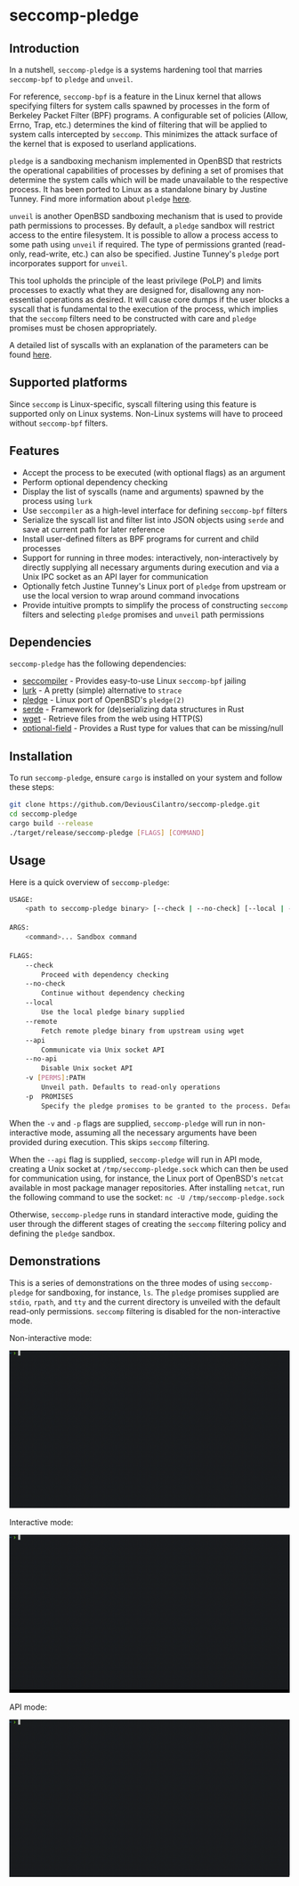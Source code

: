 # seccomp-pledge

## Introduction

In a nutshell, `seccomp-pledge` is a systems hardening tool that marries `seccomp-bpf` to `pledge` and `unveil`.

For reference, `seccomp-bpf` is a feature in the Linux kernel that allows specifying filters for system calls spawned by processes in the form of Berkeley Packet Filter (BPF) programs. A configurable set of policies (Allow, Errno, Trap, etc.) determines the kind of filtering that will be applied to system calls intercepted by `seccomp`. This minimizes the attack surface of the kernel that is exposed to userland applications.

`pledge` is a sandboxing mechanism implemented in OpenBSD that restricts the operational capabilities of processes by defining a set of promises that determine the system calls which will be made unavailable to the respective process. It has been ported to Linux as a standalone binary by Justine Tunney. Find more information about `pledge` [here](https://justine.lol/pledge).

`unveil` is another OpenBSD sandboxing mechanism that is used to provide path permissions to processes. By default, a `pledge` sandbox will restrict access to the entire filesystem. It is possible to allow a process access to some path using `unveil` if required. The type of permissions granted (read-only, read-write, etc.) can also be specified. Justine Tunney's `pledge` port incorporates support for `unveil`.

This tool upholds the principle of the least privilege (PoLP) and limits processes to exactly what they are designed for, disallowng any non-essential operations as desired. It will cause core dumps if the user blocks a syscall that is fundamental to the execution of the process, which implies that the `seccomp` filters need to be constructed with care and `pledge` promises must be chosen appropriately.

A detailed list of syscalls with an explanation of the parameters can be found [here](https://linuxhint.com/list_of_linux_syscalls/).

## Supported platforms

Since `seccomp` is Linux-specific, syscall filtering using this feature is supported only on Linux systems. Non-Linux systems will have to proceed without `seccomp-bpf` filters.

## Features

- Accept the process to be executed (with optional flags) as an argument
- Perform optional dependency checking
- Display the list of syscalls (name and arguments) spawned by the process using `lurk`
- Use `seccompiler` as a high-level interface for defining `seccomp-bpf` filters
- Serialize the syscall list and filter list into JSON objects using `serde` and save at current path for later reference
- Install user-defined filters as BPF programs for current and child processes
- Support for running in three modes: interactively, non-interactively by directly supplying all necessary arguments during execution and via a Unix IPC socket as an API layer for communication
- Optionally fetch Justine Tunney's Linux port of `pledge` from upstream or use the local version to wrap around command invocations
- Provide intuitive prompts to simplify the process of constructing `seccomp` filters and selecting `pledge` promises and `unveil` path permissions

## Dependencies

`seccomp-pledge` has the following dependencies:

- [seccompiler](https://github.com/rust-vmm/seccompiler) - Provides easy-to-use Linux `seccomp-bpf` jailing
- [lurk](https://github.com/JakWai01/lurk) - A pretty (simple) alternative to `strace`
- [pledge](https://justine.lol/pledge) - Linux port of OpenBSD's `pledge(2)`
- [serde](https://serde.rs) - Framework for (de)serializing data structures in Rust
- [wget](https://www.gnu.org/software/wget/) - Retrieve files from the web using HTTP(S)
- [optional-field](https://github.com/cvpartner/optional-field) - Provides a Rust type for values that can be missing/null

## Installation

To run `seccomp-pledge`, ensure `cargo` is installed on your system and follow these steps:

```sh
git clone https://github.com/DeviousCilantro/seccomp-pledge.git
cd seccomp-pledge
cargo build --release
./target/release/seccomp-pledge [FLAGS] [COMMAND]
```

## Usage
Here is a  quick overview of `seccomp-pledge`:
```sh
USAGE:
    <path to seccomp-pledge binary> [--check | --no-check] [--local | --remote] [--api | --no-api] [COMMAND]...
    
ARGS:
    <command>... Sandbox command

FLAGS:
    --check
        Proceed with dependency checking
    --no-check
        Continue without dependency checking
    --local
        Use the local pledge binary supplied
    --remote
        Fetch remote pledge binary from upstream using wget
    --api
        Communicate via Unix socket API
    --no-api
        Disable Unix socket API
    -v [PERMS]:PATH
        Unveil path. Defaults to read-only operations
    -p  PROMISES
        Specify the pledge promises to be granted to the process. Defaults to 'stdio rpath'
```

When the `-v` and `-p` flags are supplied, `seccomp-pledge` will run in non-interactive mode, assuming all the necessary arguments have been provided during execution. This skips `seccomp` filtering.

When the `--api` flag is supplied, `seccomp-pledge` will run in API mode, creating a Unix socket at `/tmp/seccomp-pledge.sock` which can then be used for communication using, for instance,  the Linux port of OpenBSD's `netcat` available in most package manager repositories. After installing `netcat`, run the following command to use the socket: `nc -U /tmp/seccomp-pledge.sock`

Otherwise, `seccomp-pledge` runs in standard interactive mode, guiding the user through the different stages of creating the `seccomp` filtering policy and defining the `pledge` sandbox.

## Demonstrations

This is a series of demonstrations on the three modes of using `seccomp-pledge` for sandboxing, for instance, `ls`. The `pledge` promises supplied are `stdio`, `rpath`, and `tty` and the current directory is unveiled with the default read-only permissions. `seccomp` filtering is disabled for the non-interactive mode.

Non-interactive mode:

![seccomp-pledge non-interactive output](_readme/non-interactive.gif)

Interactive mode:

![seccomp-pledge interactive output](_readme/interactive.gif)

API mode:

![seccomp-pledge pledge-error output](_readme/api.gif)
